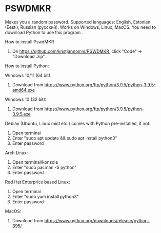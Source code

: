 # PSWDMKR

Makes you a random password.
Supported languages: English, Estonian (Eesti), Russian (русский).
Works on Windows, Linux, MacOS.
You need to download Python to use this program .

How to install PswdMKR
1. On https://github.com/kristjannomm/PSWDMKR, click "Code" -> "Download .zip".

How to install Python:

Windows 10/11 (64 bit):
1. Download from https://www.python.org/ftp/python/3.9.5/python-3.9.5-amd64.exe

Windows 10 (32 bit):
1. Download from https://www.python.org/ftp/python/3.9.5/python-3.9.5.exe

Debian (Ubuntu, Linux mint etc.) comes with Python pre-installed, if not:
1. Open terminal
2. Enter "sudo apt update && sudo apt install python3"
3. Enter password

Arch Linux:
1. Open terminal/konsole
2. Enter "sudo pacman -S python"
3. Enter password

Red Hat Enterprice based Linux:
1. Open terminal
2. Enter "sudo yum install python3"
3. Enter password

MacOS:
1. Download from https://www.python.org/downloads/release/python-395/


